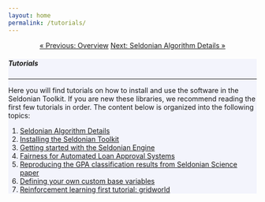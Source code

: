 ```yaml
---
layout: home
permalink: /tutorials/
---
```


<div class="container mt-4" align="center">
    <a href="{{ "/overview/" | relative_url }}" class="btn btn-primary">&laquo; Previous: Overview</a>
    <a href="{{ "/tutorials/alg_details_tutorial/" | relative_url }}" class="btn btn-primary">Next: Seldonian Algorithm Details &raquo;</a>
</div>

<!-- Main Container -->
<div class="container p-3 my-5 border" style="background-color: #f3f4fc;">
    <h5 class="mb-3">Tutorials</h5>
    <hr class="my-4">
    <p>Here you will find tutorials on how to install and use the software in the Seldonian Toolkit. If you are new these libraries, we recommend reading the first few tutorials in order. The content below is organized into the following topics:</p>
    <ol>
        <li>
            <a href="{{ "/tutorials/alg_details_tutorial/" | relative_url}}">Seldonian Algorithm Details</a>
        </li>
        <li>
            <a href="{{ "/tutorials/install_toolkit_tutorial/" | relative_url}}">Installing the Seldonian Toolkit</a>
        </li>
        <li>
            <a href="{{ "/tutorials/simple_engine_tutorial/" | relative_url}}">Getting started with the Seldonian Engine</a>
        </li>
        <li>
            <a href="{{ "/tutorials/fair_loans_tutorial/" | relative_url}}">Fairness for Automated Loan Approval Systems</a>
        </li>
        <li>
            <a href="{{ "/tutorials/science_GPA_tutorial/" | relative_url}}">Reproducing the GPA classification results from Seldonian Science paper</a>
        </li>
        <li>
            <a href="{{ "/tutorials/custom_base_node_tutorial/" | relative_url}}">Defining your own custom base variables</a>
        </li>
        <li>
            <a href="{{ "/tutorials/gridworld_RL_tutorial/" | relative_url}}">Reinforcement learning first tutorial: gridworld</a>
        </li>
    </ol>
</div>